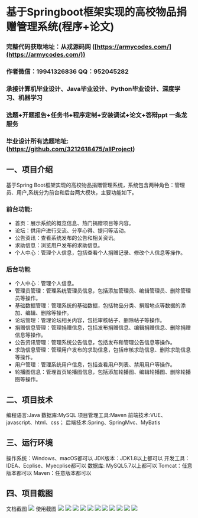 基于Springboot框架实现的高校物品捐赠管理系统(程序+论文)
=
###  完整代码获取地址：从戎源码网 ([https://armycodes.com/](https://armycodes.com/))
###  作者微信：19941326836  QQ：952045282 
###  承接计算机毕业设计、Java毕业设计、Python毕业设计、深度学习、机器学习
###  选题+开题报告+任务书+程序定制+安装调试+论文+答辩ppt 一条龙服务
###  毕业设计所有选题地址:(https://github.com/3212618475/allProject)


一、项目介绍
---
基于Spring Boot框架实现的高校物品捐赠管理系统，系统包含两种角色：管理员、用户,系统分为前台和后台两大模块，主要功能如下。
### 前台功能:
- 首页：展示系统的概览信息、热门捐赠项目等内容。
- 论坛：供用户进行交流、分享心得、提问等活动。
- 公告资讯：查看系统发布的公告和相关资讯。
- 求助信息：浏览用户发布的求助信息。
- 个人中心：管理个人信息，包括查看个人捐赠记录、修改个人信息等操作。

### 后台功能
- 个人中心：管理个人信息。
- 管理员管理：管理系统管理员信息，包括添加管理员、编辑管理员、删除管理员等操作。
- 基础数据管理：管理系统的基础数据，包括物品分类、捐赠地点等数据的添加、编辑、删除等操作。
- 论坛管理：管理论坛相关内容，包括审核帖子、删除帖子等操作。
- 捐赠信息管理：管理捐赠信息，包括发布捐赠信息、编辑捐赠信息、删除捐赠信息等操作。
- 公告资讯管理：管理系统公告信息，包括发布和管理公告信息等操作。
- 求助信息管理：管理用户发布的求助信息，包括审核求助信息、删除求助信息等操作。
- 用户管理：管理系统用户信息，包括查看用户列表、禁用用户等操作。
- 轮播图信息：管理首页轮播图信息，包括添加轮播图、编辑轮播图、删除轮播图等操作。


二、项目技术
---
编程语言:Java 
数据库:MySQL
项目管理工具:Maven 
前端技术:VUE、javascript、html、css； 
后端技术:Spring、SpringMvc、MyBatis

三、运行环境
---
操作系统：Windows、macOS都可以
JDK版本：JDK1.8以上都可以
开发工具：IDEA、Ecplise、Myecplise都可以
数据库: MySQL5.7以上都可以
Tomcat：任意版本都可以
Maven：任意版本都可以

四、项目截图
---
文档截图
![](limage/1.png)
使用截图
![](image/1.png)
![](image/2.png)
![](image/3.png)
![](image/4.png)
![](image/5.png)
![](image/6.png)
![](image/7.png)
![](image/8.png)
![](image/9.png)
![](image/10.png)
![](image/11.png)
